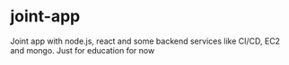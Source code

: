 # joint-app
Joint app with node.js, react and some backend services like CI/CD, EC2 and mongo. Just for education for now
